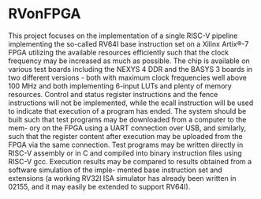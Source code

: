 # RVonFPGA
This project focuses on the implementation of a single RISC-V pipeline implementing the so-called
RV64I base instruction set on a Xilinx Artix®-7 FPGA utilizing the available resources efficiently
such that the clock frequency may be increased as much as possible. The chip is available on various
test boards including the NEXYS 4 DDR and the BASYS 3 boards in two different versions - both
with maximum clock frequencies well above 100 MHz and both implementing 6-input LUTs and plenty
of memory resources. Control and status register instructions and the fence instructions will not be
implemented, while the ecall instruction will be used to indicate that execution of a program has ended.
The system should be built such that test programs may be downloaded from a computer to the mem-
ory on the FPGA using a UART connection over USB, and similarly, such that the register content
after execution may be uploaded from the FPGA via the same connection. Test programs may be
written directly in RISC-V assembly or in C and compiled into binary instruction files using RISC-V
gcc. Execution results may be compared to results obtained from a software simulation of the imple-
mented base instruction set and extensions (a working RV32I ISA simulator has already been written
in 02155, and it may easily be extended to support RV64I).
